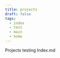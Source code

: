 ```yaml
---
title: projects
draft: false
tags:
  - index
  - test
  - main
  - home
---
```


Projects testing Index.md
